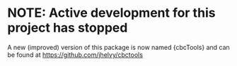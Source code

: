 
<!-- README.md is generated from README.Rmd. Please edit that file -->

# NOTE: Active development for this project has stopped

A new (improved) version of this package is now named {cbcTools} and can
be found at <https://github.com/jhelvy/cbctools>
